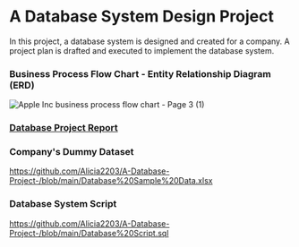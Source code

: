 # A Database System Design Project

In this project, a database system is designed and created for a company. A project plan is drafted and executed to implement the database system.

### Business Process Flow Chart - Entity Relationship Diagram (ERD)
![Apple Inc business process flow chart  - Page 3 (1)](https://user-images.githubusercontent.com/69787181/187062034-890bcc07-2ba5-45d8-a1e9-48dc91e4dadc.png)

### [Database Project Report](https://github.com/Alicia2203/A-Database-Project-/blob/main/Project%20Report.pdf)

### Company's Dummy Dataset
https://github.com/Alicia2203/A-Database-Project-/blob/main/Database%20Sample%20Data.xlsx

### Database System Script
https://github.com/Alicia2203/A-Database-Project-/blob/main/Database%20Script.sql
